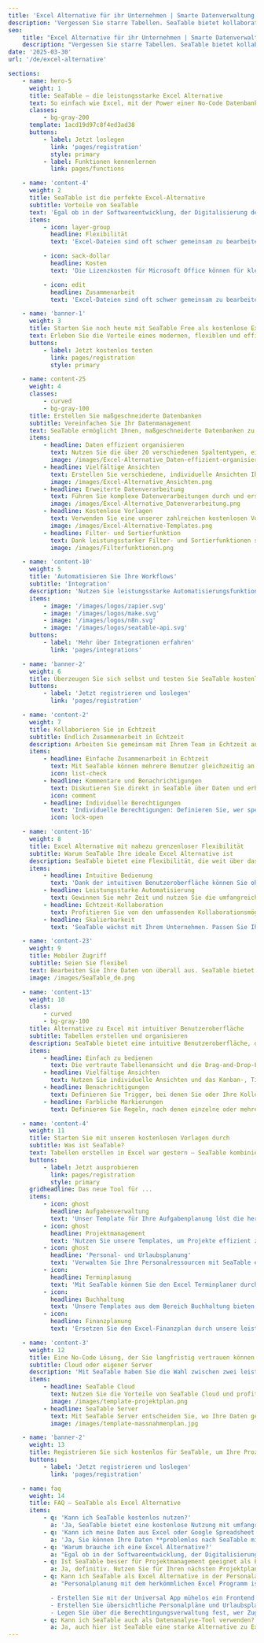 ```yaml
---
title: 'Excel Alternative für ihr Unternehmen | Smarte Datenverwaltung'
description: 'Vergessen Sie starre Tabellen. SeaTable bietet kollaborative Datenverwaltung. Steigen sie auf die intelligente Excel Alternative um.'
seo:
    title: "Excel Alternative für ihr Unternehmen | Smarte Datenverwaltung"
    description: "Vergessen Sie starre Tabellen. SeaTable bietet kollaborative Datenverwaltung. Steigen sie auf die intelligente Excel Alternative um"
date: '2025-03-30'
url: '/de/excel-alternative'

sections:
    - name: hero-5
      weight: 1
      title: SeaTable – die leistungsstarke Excel Alternative
      text: So einfach wie Excel, mit der Power einer No-Code Datenbank und eines intuitiven No-Code App-Builders! SeaTable die Excel Alternative!
      classes:
          - bg-gray-200
      template: 1acd19d97c8f4ed3ad38
      buttons:
          - label: Jetzt loslegen
            link: 'pages/registration'
            style: primary
          - label: Funktionen kennenlernen
            link: pages/functions

    - name: 'content-4'
      weight: 2
      title: SeaTable ist die perfekte Excel-Alternative
      subtitle: Vorteile von SeaTable
      text: 'Egal ob in der Softwareentwicklung, der Digitalisierung der Verwaltung, im Projektmanagement, Marketing oder Human Resources – in allen Fachbereichen steigen die Anforderungen an komplexes Datenmanagement stetig an. Die Datenquellen sind vielfältig, die Datenmengen und die Zusammenarbeit an diesen Daten übersteigen häufig die Möglichkeiten herkömmlicher Tabellenkalkulation, wie Sie sie von einem Excel Programm oder Spreadsheet kennen. Erweitern Sie Ihre Möglichkeiten und **steigern Sie Ihre Produktivität** mit unserer intuitiven, digitalen No-Code Plattform.'
      items:
          - icon: layer-group
            headline: Flexibilität
            text: 'Excel-Dateien sind oft schwer gemeinsam zu bearbeiten, insbesondere wenn mehrere Personen gleichzeitig an ihnen arbeiten möchten. SeaTable ermöglicht Ihrem Team echte Zusammenarbeit in Echtzeit.'

          - icon: sack-dollar
            headline: Kosten
            text: 'Die Lizenzkosten für Microsoft Office können für kleine und mittelständische Unternehmen eine erhebliche Belastung darstellen. SeaTable bietet bereits mit der Free-Version eine vollumfängliche Excel Alternative für ein modernes, flexibles und effizientes Datenmanagement.'

          - icon: edit
            headline: Zusammenarbeit
            text: 'Excel-Dateien sind oft schwer gemeinsam zu bearbeiten, insbesondere wenn mehrere Personen gleichzeitig an ihnen arbeiten möchten. SeaTable ermöglicht Ihrem Team echte Zusammenarbeit in Echtzeit.'

    - name: 'banner-1'
      weight: 3
      title: Starten Sie noch heute mit SeaTable Free als kostenlose Excel-Alternative
      text: Erleben Sie die Vorteile eines modernen, flexiblen und effizienten Datenmanagements
      buttons:
          - label: Jetzt kostenlos testen
            link: pages/registration
            style: primary

    - name: content-25
      weight: 4
      classes:
          - curved
          - bg-gray-100
      title: Erstellen Sie maßgeschneiderte Datenbanken
      subtitle: Vereinfachen Sie Ihr Datenmanagement
      text: SeaTable ermöglicht Ihnen, maßgeschneiderte Datenbanken zu erstellen, die weit über die Möglichkeiten von herkömmlichen Spreadsheet-Lösungen hinausgehen.<br><br>Gestalten Sie Ihre Datenmodelle so flexibel wie Ihre Anforderungen. Von einfachen Tabellen bis hin zu komplexen Datenbankstrukturen – mit SeaTable ist das möglich
      items:
          - headline: Daten effizient organisieren
            text: Nutzen Sie die über 20 verschiedenen Spaltentypen, einschließlich Checkboxen, Schaltflächen, Dateien und Bilder.
            image: /images/Excel-Alternative_Daten-effizient-organisieren.png
          - headline: Vielfältige Ansichten
            text: Erstellen Sie verschiedene, individuelle Ansichten Ihrer Daten, um Erkenntnisse aus unterschiedlichen Perspektiven zu gewinnen, und wechseln Sie mühelos zwischen Kalender-, Kanban- und Galerienansichten.
            image: /images/Excel-Alternative_Ansichten.png
          - headline: Erweiterte Datenverarbeitung
            text: Führen Sie komplexe Datenverarbeitungen durch und erstellen Sie ansprechende Diagramme und Pivot-Tabellen für Ihre Analysen.
            image: /images/Excel-Alternative_Datenverarbeitung.png
          - headline: Kostenlose Vorlagen
            text: Verwenden Sie eine unserer zahlreichen kostenlosen Vorlagen aus den unterschiedlichsten Fachbereichen, um sofort loszulegen.
            image: /images/Excel-Alternative-Templates.png
          - headline: Filter- und Sortierfunktion
            text: Dank leistungsstarker Filter- und Sortierfunktionen sowie automatischer Berechnungen behalten Sie jederzeit den Überblick.
            image: /images/Filterfunktionen.png

    - name: 'content-10'
      weight: 5
      title: 'Automatisieren Sie Ihre Workflows'
      subtitle: 'Integration'
      description: 'Nutzen Sie leistungsstarke Automatisierungsfunktionen, um Prozesse zu beschleunigen und Fehlerquellen zu minimieren. Integrieren Sie andere Tools oder automatisieren Sie wiederkehrende Aufgaben mit benutzerdefinierten Skripten in JavaScript und Python.<br><br>Mit der Enterprise-Version können Sie sogar benutzerdefinierte Regeln und Automationen festlegen, die Ihnen den Alltag erheblich erleichtern.'
      items:
          - image: '/images/logos/zapier.svg'
          - image: '/images/logos/make.svg'
          - image: '/images/logos/n8n.svg'
          - image: '/images/logos/seatable-api.svg'
      buttons:
          - label: 'Mehr über Integrationen erfahren'
            link: 'pages/integrations'

    - name: 'banner-2'
      weight: 6
      title: Überzeugen Sie sich selbst und testen Sie SeaTable kostenlos.
      buttons:
          - label: 'Jetzt registrieren und loslegen'
            link: 'pages/registration'

    - name: 'content-2'
      weight: 7
      title: Kollaborieren Sie in Echtzeit
      subtitle: Endlich Zusammenarbeit in Echtzeit
      description: Arbeiten Sie gemeinsam mit Ihrem Team in Echtzeit an Ihren Projekten. SeaTable ermöglicht eine nahtlose Echtzeit-Kollaboration, egal wo sich Ihre Teammitglieder befinden.<br><br>SeaTable bietet umfassende Kollaborationsfunktionen, die eine gleichzeitige Bearbeitung und Echtzeit-Kommunikation ermöglichen. Verknüpfungen und tabellenübergreifende Beziehungen schaffen eine flexible und dynamische Datenumgebung.
      items:
          - headline: Einfache Zusammenarbeit in Echtzeit
            text: Mit SeaTable können mehrere Benutzer gleichzeitig an einer Tabelle arbeiten, ohne dass es zu Konflikten oder Versionsproblemen kommt.
            icon: list-check
          - headline: Kommentare und Benachrichtigungen
            text: Diskutieren Sie direkt in SeaTable über Daten und erhalten Sie sofortige Benachrichtigungen bei Änderungen.
            icon: comment
          - headline: Individuelle Berechtigungen
            text: 'Individuelle Berechtigungen: Definieren Sie, wer spezifische Tabellen, Spalten und Zeilen sehen oder bearbeiten darf, um maximale Kontrolle und Sicherheit über Ihre Daten zu gewährleisten.'
            icon: lock-open

    - name: 'content-16'
      weight: 8
      title: Excel Alternative mit nahezu grenzenloser Flexibilität
      subtitle: Warum SeaTable Ihre ideale Excel Alternative ist
      description: SeaTable bietet eine Flexibilität, die weit über das hinausgeht, was Sie von Excel gewohnt sind. Unterschiedliche Datentypen und erweiterte Funktionen machen es zur idealen Wahl für komplexe Datenprojekte. **Organisieren und analysieren Sie Ihre Daten** mit einer ganz neuen Flexibilität, die Sie in einem Excel Programm vergeblich suchen.
      items:
          - headline: Intuitive Bedienung
            text: 'Dank der intuitiven Benutzeroberfläche können Sie ohne umfangreiche Schulungen loslegen. Erstellen Sie Ihre ersten Tabellen und Datenbanken ganz einfach mit wenigen Klicks. Dank der klaren Menüstruktur finden sich auch Einsteiger schnell zurecht. <br><br>Nutzen Sie unsere zahlreichen Vorlagen, um schnell und einfach loszulegen, oder lassen Sie sich von unserem Online-Kurs Schritt für Schritt in Ihr erstes Datenprojekt begleiten.'
          - headline: Leistungsstarke Automatisierung
            text: Gewinnen Sie mehr Zeit und nutzen Sie die umfangreichen Automatisierungsfunktionen von SeaTable, um Ihre **Workflows zu optimieren** und wiederkehrende Aufgaben zu automatisieren.<br><br>Mit SeaTable können Sie beispielsweise auch automatische Benachrichtigungen bei Terminüberschreitungen einrichten oder komplexe Berechnungen durchführen.
          - headline: Echtzeit-Kollaboration
            text: Profitieren Sie von den umfassenden Kollaborationsmöglichkeiten in SeaTable. Arbeiten Sie in Echtzeit mit Ihrem Team zusammen, halten Sie alle Beteiligten stets auf dem neuesten Stand und teilen Sie Ihre Tabellen und Datenbanken mit Kollegen, um gleichzeitig an denselben Daten zu arbeiten.
          - headline: Skalierbarkeit
            text: 'SeaTable wächst mit Ihrem Unternehmen. Passen Sie Ihre Datenbanken und Anwendungen flexibel an die sich verändernden Anforderungen Ihres Unternehmens an – SeaTable bietet Ihnen die nötige Flexibilität.'

    - name: 'content-23'
      weight: 9
      title: Mobiler Zugriff
      subtitle: Seien Sie flexibel
      text: Bearbeiten Sie Ihre Daten von überall aus. SeaTable bietet mobilen Zugriff, sodass Sie auch unterwegs auf Ihre Projekte zugreifen können.
      image: /images/SeaTable_de.png

    - name: 'content-13'
      weight: 10
      class:
          - curved
          - bg-gray-100
      title: Alternative zu Excel mit intuitiver Benutzeroberfläche
      subtitle: Tabellen erstellen und organisieren
      description: SeaTable bietet eine intuitive Benutzeroberfläche, die speziell für eine einfache Bedienung konzipiert wurde.
      items:
          - headline: Einfach zu bedienen
            text: Die vertraute Tabellenansicht und die Drag-and-Drop-Funktion von SeaTable macht den Einstieg einfach, auch  für Excel-Anwender.
          - headline: Vielfältige Ansichten
            text: Nutzen Sie individuelle Ansichten und das Kanban-, Timeline- oder Galerie-Plugin, um ihre Daten zu strukturieren.
          - headline: Benachrichtigungen
            text: Definieren Sie Trigger, bei denen Sie oder Ihre Kollegen benachrichtigt werden oder Aufgabenstatus aktualisiert werden.
          - headline: Farbliche Markierungen
            text: Definieren Sie Regeln, nach denen einzelne oder mehrere Spalten farblich hervorgehoben werden, um eine bessere Übersicht zu gewährleisten.

    - name: 'content-4'
      weight: 11
      title: Starten Sie mit unseren kostenlosen Vorlagen durch
      subtitle: Was ist SeaTable?
      text: Tabellen erstellen in Excel war gestern – SeaTable kombiniert Tabellenkalkulation, Datenbank und App-Builder in einer Plattform und bietet Ihnen damit umfassende Möglichkeiten für Ihr Datenmanagement.  Nutzen Sie die zahlreichen Vorlagen, die SeaTable bietet, um schnell und effizient mit Ihren Projekten zu starten. Auf Grundlage dieser Vorlagen können Sie ganz einfach individuelle Dashboards erstellen, um Ihre Daten zu visualisieren, für weitere Analysen oder Reportings.
      buttons:
          - label: Jetzt ausprobieren
            link: pages/registration
            style: primary
      gridheadline: Das neue Tool für ...
      items:
          - icon: ghost
            headline: Aufgabenverwaltung
            text: 'Unser Template für Ihre Aufgabenplanung löst die herkömmliche To Do Liste aus Excel ab und hilft Ihnen, Ihre täglichen Aufgaben effizient zu verwalten und Ihre Produktivität zu steigern. SeaTable bietet eine benutzerfreundliche Oberfläche, die Sie einfach an Ihre spezifischen Anforderungen anpassen können. Entscheiden Sie, ob Sie unsere praktische To Do Liste Vorlage als Tabelle, Kanban oder Timeline nutzen möchten.'
          - icon: ghost
            headline: Projektmanagement
            text: 'Nutzen Sie unsere Templates, um Projekte effizient zu organisieren. Mit SeaTable können Sie komplexe Projektmanagement-Vorlagen aus Excel ersetzen und individuelle Projektpläne erstellen, die perfekt auf Ihre Anforderungen abgestimmt sind.'
          - icon: ghost
            headline: 'Personal- und Urlaubsplanung'
            text: 'Verwalten Sie Ihre Personalressourcen mit SeaTable effizienter als mit der herkömmlichen Personalplanung in Excel. Unsere Vorlagen ermöglichen eine dynamische Verwaltung von Arbeitszeiten und Abwesenheiten und bieten Ihnen eine flexiblere Lösung für die Urlaubsplanung als Excel.'
          - icon:
            headline: Terminplanung
            text: 'Mit SeaTable können Sie den Excel Terminplaner durch eine flexiblere Lösung ersetzen, die Ihnen hilft, Termine und Fristen zuverlässig zu verwalten und den Überblick über alle wichtigen Deadlines zu behalten.'
          - icon:
            headline: Buchhaltung
            text: 'Unsere Templates aus dem Bereich Buchhaltung bieten Ihnen eine effektive Alternative zur Buchhaltung Vorlage in Excel und ermöglichen eine einfache Verwaltung Ihrer finanziellen Daten, sodass Sie Zeit sparen und Ihre Buchhaltungsprozesse optimieren können.'
          - icon:
            headline: Finanzplanung
            text: 'Ersetzen Sie den Excel-Finanzplan durch unsere leistungsstarken Templates aus diesem Bereich, die Ihnen helfen, Ihre Finanzen präzise zu planen, zu verwalten und über eine Visualisierung im Dashboard immer im Blick zu behalten. Diese Finanzplaner sind ideal, um Ihre finanziellen Prozesse zu optimieren und bieten mehr Flexibilität als herkömmliche Finanzplaner Excel-Vorlagen.'

    - name: 'content-3'
      weight: 12
      title: Eine No-Code Lösung, der Sie langfristig vertrauen können
      subtitle: Cloud oder eigener Server
      description: 'Mit SeaTable haben Sie die Wahl zwischen zwei leistungsfähigen Bereitstellungsoptionen für Ihr [Workflowmanagement]({{< relref "pages/industry-solutions/individual" >}}).'
      items:
          - headline: SeaTable Cloud
            text: Nutzen Sie die Vorteile von SeaTable Cloud und profitieren Sie von der Flexibilität und Sicherheit einer modernen Cloud-Infrastruktur. SeaTable Cloud wird in zertifizierten deutschen Rechenzentren eines Schweizer Anbieters gehostet.
            image: /images/template-projektplan.png
          - headline: SeaTable Server
            text: Mit SeaTable Server entscheiden Sie, wo Ihre Daten gespeichert werden. Sie haben die volle Datenhoheit. Mit der On-Premises-Variante wird SeaTable vollständig in Ihre bestehende IT-Infrastruktur integrieren.
            image: /images/template-massnahmenplan.jpg

    - name: 'banner-2'
      weight: 13
      title: Registrieren Sie sich kostenlos für SeaTable, um Ihre Prozesse auf ein neues Level zu heben
      buttons:
          - label: 'Jetzt registrieren und loslegen'
            link: 'pages/registration'

    - name: faq
      weight: 14
      title: FAQ – SeaTable als Excel Alternative
      items:
          - q: 'Kann ich SeaTable kostenlos nutzen?'
            a: 'Ja, SeaTable bietet eine kostenlose Nutzung mit umfangreichen Grundfunktionen. Sie können **Tabellen kostenlos erstellen, Vorlagen nutzen** und von der intuitiven Benutzeroberfläche profitieren. Für erweiterte Funktionen und größere Teams gibt es kostenpflichtige Abonnements, die zusätzlichen Mehrwert bieten.'
          - q: 'Kann ich meine Daten aus Excel oder Google Spreadsheet nach SeaTable migrieren?'
            a: 'Ja, Sie können Ihre Daten **problemlos nach SeaTable migrieren**. SeaTable unterstützt den Import von .xlsx- und .csv-Dateien, sodass Sie Ihre bestehenden Daten nahtlos übernehmen können und kann Ihnen somit als kompletter Excel Ersatz und kostenlose Excel Alternative dienen.'
          - q: 'Warum brauche ich eine Excel Alternative?'
            a: "Egal ob in der Softwareentwicklung, der Digitalisierung der Verwaltung, im Projektmanagement, Marketing oder Human Resources – in **allen Fachbereichen steigen die Anforderungen an komplexes Datenmanagement** stetig an. Die Datenquellen sind vielfältig, die Datenmengen und die Zusammenarbeit an diesen Daten übersteigen häufig die Möglichkeiten herkömmlicher Tabellenkalkulation, wie Sie sie von einem Excel Programm oder [Google Spreadsheet]({{< relref \"posts/20250318-google-spreadsheet-alternative\" >}}) kennen. Erweitern Sie Ihre Möglichkeiten und **steigern Sie Ihre Produktivität mit unserer intuitiven, digitalen No-Code Plattform**.<br><br>SeaTable bietet Ihnen mehr als nur eine Tabellenkalkulation. Als umfassende No-Code-Lösung ermöglicht sie es Ihnen, komplexe Datenmodelle zu erstellen, Workflows zu automatisieren und in Echtzeit mit Ihrem Team zusammenzuarbeiten. Vereinfachen Sie Ihre Arbeitsabläufe und gewinnen Sie wertvolle Zeit mit unserer Alternative zu Excel. Starten Sie noch heute mit unserer Free-Version als kostenlose Excel Alternative und erleben Sie die Vorteile eines modernen, flexiblen und effizienten Datenmanagements."
          - q: Ist SeaTable besser für Projektmanagement geeignet als Excel?
            a: Ja, definitiv. Nutzen Sie für Ihren nächsten Projektplan nicht Excel – sondern die Möglichkeiten von SeaTable. Denn Excel-Projektmanagement-Vorlagen stoßen bei komplexen Projekten schnell an ihre Grenzen. Mit SeaTable erstellen Sie einen Projektplan, der weit über die Funktionen eines herkömmlichen Excel-Programms hinausgeht. Anstatt sich mit starren Tabellen zu begnügen, bietet Ihnen SeaTable eine intuitive Benutzeroberfläche, um Aufgaben, Zeitpläne und Ressourcen effizient zu verwalten.
          - q: Kann ich SeaTable als Excel Alternative in der Personalabteilung nutzen?
            a: "Personalplanung mit dem herkömmlichen Excel Programm ist oft mühsam. Besonders bei der Urlaubsplanung oder der Schichtplanung stoßen Unternehmen schnell an die Grenzen des klassischen Excel Programms. SeaTable bietet eine effiziente und kostenlose Excel Alternative für eine moderne Personalplanung:<br>

            - Erstellen Sie mit der Universal App mühelos ein Frontend für Ihre Personalverwaltung  
            - Erstellen Sie übersichtliche Personalpläne und Urlaubsplanungen, die sich in Echtzeit aktualisieren  
            - Legen Sie über die Berechtingungsverwaltung fest, wer Zugriff auf sensible Daten erhält"
          - q: Kann ich SeaTable auch als Datenanalyse-Tool verwenden?
            a: Ja, auch hier ist SeaTable eine starke Alternative zu Excel. Denn wenn es um Datenanalyse geht, stößt Excel als Programm schnell an seine Grenzen. SeaTable bietet Ihnen eine kostenlose Excel Alternative, um Ihre Daten besser zu strukturieren, zu analysieren und zu visualisieren – und das alles in einer benutzerfreundlichen Umgebung. Nutzen Sie SeaTable, um Daten mit nur wenigen Klicks zu filtern, zu gruppieren und in Pivot-Tabellen zu transformieren. Erleben Sie, wie einfach und schnell Datenanalyse sein kann – mit den Basic Features bereits als kostenlose Alternative zu Excel.
---
```

